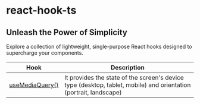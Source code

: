 # react-hook-ts

## Unleash the Power of Simplicity 

Explore a collection of lightweight, single-purpose React hooks designed to supercharge your components.

| Hook | Description |
|----|---|
| [useMediaQuery()](https://github.com/Keized/react-hook-ts/blob/master/packages/use-media-query/README.md)  | It provides the state of the screen's device type (desktop, tablet, mobile) and orientation (portrait, landscape) |
